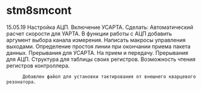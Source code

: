 # stm8smcont
15.05.19  Настройка АЦП. Включение УСАРТА.
          Сделать:  Автоматический расчет скорости для УАРТА.
                    В функции работы с АЦП добавить аргумент выбора канала измерения.
                    Написать макросы управления выходами.
                    Определение простоя линии при окончании приема пакета данных.
                    Прерывания для УСАРТА. На прием и передачу.
                    Прерывания для АЦП.
                    Структура для таблицы своих регистров. Возможность чтения регистров контроллера.
                    
          Добавлен файол для установки тактирования от внешнего кварцевого резонатора.
  
